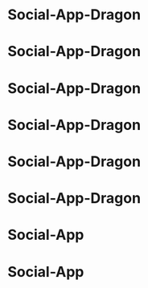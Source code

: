 # Social-App-Dragon
# Social-App-Dragon
# Social-App-Dragon
# Social-App-Dragon
# Social-App-Dragon
# Social-App-Dragon
# Social-App
# Social-App
